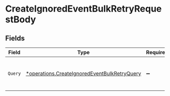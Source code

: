 # CreateIgnoredEventBulkRetryRequestBody


## Fields

| Field                                                                                                       | Type                                                                                                        | Required                                                                                                    | Description                                                                                                 |
| ----------------------------------------------------------------------------------------------------------- | ----------------------------------------------------------------------------------------------------------- | ----------------------------------------------------------------------------------------------------------- | ----------------------------------------------------------------------------------------------------------- |
| `Query`                                                                                                     | [*operations.CreateIgnoredEventBulkRetryQuery](../../models/operations/createignoredeventbulkretryquery.md) | :heavy_minus_sign:                                                                                          | Filter by the bulk retry ignored event query object                                                         |